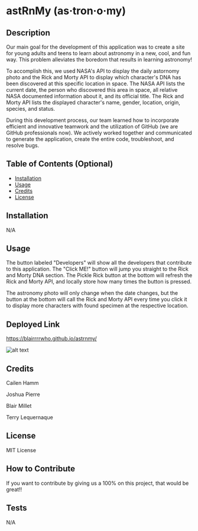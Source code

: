 # astRnMy (as·tron·o·my)

## Description

Our main goal for the development of this application was to create a site for young adults and teens to learn about astronomy in a new, cool, and fun way. This problem alleviates the boredom that results in learning astronomy!

To accomplish this, we used NASA's API to display the daily astornomy photo and the Rick and Morty API to display which character's DNA has been discovered at this specific location in space. 
The NASA API lists the current date, the person who discovered this area in space, all relative NASA documented information about it, and its official title. 
The Rick and Morty API lists the displayed character's name, gender, location, origin, species, and status.

During this development process, our team learned how to incorporate efficient and innovative teamwork and the utilization of GitHub (we are GitHub professionals now). We actively worked together and communicated to generate the application, create the entire code, troubleshoot, and resolve bugs. 

## Table of Contents (Optional)

- [Installation](#installation)
- [Usage](#usage)
- [Credits](#credits)
- [License](#license)

## Installation

N/A

## Usage

The button labeled "Developers" will show all the developers that contribute to this application.
The "Click ME!" button will jump you straight to the Rick and Morty DNA section.
The Pickle Rick button at the bottom will refresh the Rick and Morty API, and locally store how many times the button is pressed.

The astronomy photo will only change when the date changes, but the button at the bottom will call the Rick and Morty API every time you click it to display more characters with found specimen at the respective location. 

## Deployed Link
https://blairrrrwho.github.io/astrnmy/ 

![alt text](./assets/images/astRnMy.png)

## Credits

Cailen Hamm

Joshua Pierre

Blair Millet

Terry Lequernaque

## License

MIT License 

## How to Contribute

If you want to contribute by giving us a 100% on this project, that would be great!!

## Tests

N/A